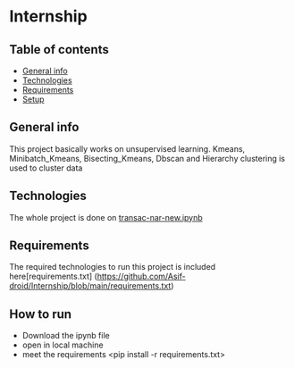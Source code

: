 # Internship

## Table of contents
* [General info](#general-info)
* [Technologies](#technologies)
* [Requirements](#requirements)
* [Setup](#setup)

## General info
This project basically works on unsupervised learning. Kmeans, Minibatch_Kmeans, Bisecting_Kmeans, Dbscan and Hierarchy clustering is used to cluster data
	
## Technologies
The whole project is done on [transac-nar-new.ipynb](https://github.com/Asif-droid/Internship/blob/main/transac-nar-new.ipynb)
## Requirements
The required technologies to run this project is included here[requirements.txt] (https://github.com/Asif-droid/Internship/blob/main/requirements.txt)

## How to run
* Download the ipynb file 
* open in local machine
* meet the requirements
	<pip install -r requirements.txt>




